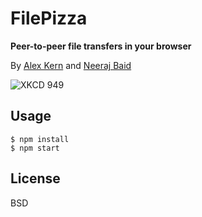 # FilePizza
**Peer-to-peer file transfers in your browser**

By [Alex Kern](http://kern.io) and [Neeraj Baid](http://neeraj.io)

![XKCD 949](http://imgs.xkcd.com/comics/file_transfer.png)

## Usage

    $ npm install
    $ npm start

## License

BSD
